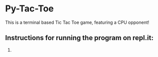 # Py-Tac-Toe

This is a terminal based Tic Tac Toe game, featuring a CPU opponent!

## Instructions for running the program on repl.it:

1. 
